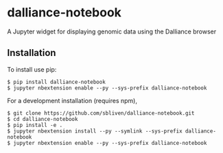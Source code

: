 dalliance-notebook
===============================

A Jupyter widget for displaying genomic data using the Dalliance browser

Installation
------------

To install use pip:

    $ pip install dalliance-notebook
    $ jupyter nbextension enable --py --sys-prefix dalliance-notebook


For a development installation (requires npm),

    $ git clone https://github.com/sbliven/dalliance-notebook.git
    $ cd dalliance-notebook
    $ pip install -e .
    $ jupyter nbextension install --py --symlink --sys-prefix dalliance-notebook
    $ jupyter nbextension enable --py --sys-prefix dalliance-notebook
